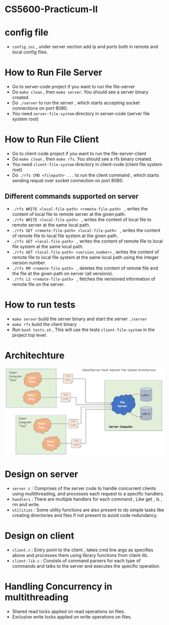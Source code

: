 # CS5600-Practicum-II

# config file
  - ```config.ini``` , under server section add ip and ports both in remote and local config files.

# How to Run File Server

 - Go to server-code project if you want to run the file-server
 - Do ```make clean``` , then ```make server```. You should see a server binary created.
 - Do ```./server``` to run the server , which starts accepting socket connections on port 8080.
 - You need ```server-file-system``` directory in server-code (server file system root)


# How to Run File Client

 - Go to client-code project if you want to run the file-server-client
 - Do ```make clean``` , then ```make rfs```. You should see a rfs binary created.
 - You need ```client-file-system``` directory in client-code (client file system root)
 - Do ```./rfs CMD <filepath> ...``` to run the client command , which starts sending requst over socket connection on port 8080.

  ## Different commands supported on server
  
  - ```./rfs WRITE <local-file-path> <remote-file-path> ``` , writes the content of local file to remote server at the given path.
  -  ```./rfs WRITE <local-file-path> ``` , writes the content of local file to remote server at the same local path.
  - ```./rfs GET <remote-file-path> <local-file-path> ``` , writes the content of remote file to local file system at the given path.
  -  ```./rfs GET <local-file-path> ``` , writes the content of remote file to local file system at the same local path.
  -  ```./rfs GET <local-file-path> <version_number>``` , writes the content of remote file to local file system at the same local path using the integer version number.
  - ```./rfs RM <remote-file-path> ``` , deletes the content of remote file and the file at the given path on server (all versions).
  -  ```./rfs LS <remote-file-path> ``` , fetches the versioned information of remote file on the server.


# How to run tests
  - ```make server``` build the server binary and start the server ```./server```
  - ```make rfs``` build the client binary
  - Run ```bash tests.sh``` , This will use the tests ```client-file-system``` in the project top level.

# Architechture
![alt text](https://github.com/Nit-1997/CS5600-Practicum-II/blob/main/practicum-2.jpeg)

# Design on server
  
  - ```server.c``` : Comprises of the server code to handle concurrent clients using multithreading, and processes each request to a specific handlers.
  - ```handlers``` : There are multiple handlers for each command , Like get , ls , rm and write.
  - ```utilities``` : Some utility functions are also present to do simple tasks like creating directories and files if not present to avoid code redundancy.


# Design on client

   - ```client.c``` : Entry point to the client , takes cmd line args as specifies above and processes them using library functions from client-lib.
   - ```client-lib.c``` : Consists of command parsers for each type of commands and talks to the server and executes the specific operation.

# Handling Concurrency in multithreading 
   - Shared read locks applied on read operations on files.
   - Exclusive write locks applied on write operations on files.








